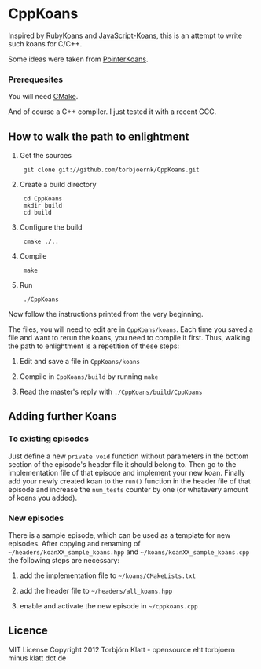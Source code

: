 # CppKoans

Inspired by [RubyKoans](https://github.com/edgecase/ruby_koans) and 
[JavaScript-Koans](https://github.com/liammclennan/JavaScript-Koans), this is
an attempt to write such koans for C/C++.

Some ideas were taken from [PointerKoans](https://github.com/paytonrules/PointerKoan).

### Prerequesites
You will need [CMake](http://cmake.org/).

And of course a C++ compiler.
I just tested it with a recent GCC.

## How to walk the path to enlightment
1. Get the sources

        git clone git://github.com/torbjoernk/CppKoans.git

2. Create a build directory

        cd CppKoans
        mkdir build
        cd build

3. Configure the build

        cmake ./..

4. Compile

        make

5. Run

        ./CppKoans


Now follow the instructions printed from the very beginning.

The files, you will need to edit are in `CppKoans/koans`.
Each time you saved a file and want to rerun the koans, you need to compile it
first.
Thus, walking the path to enlightment is a repetition of these steps:

1. Edit and save a file in `CppKoans/koans`

2. Compile in `CppKoans/build` by running `make`

3. Read the master's reply with `./CppKoans/build/CppKoans`


## Adding further Koans
### To existing episodes
Just define a new `private void` function without parameters in the bottom
section of the episode's header file it should belong to.
Then go to the implementation file of that episode and implement your new koan.
Finally add your newly created koan to the `run()` function in the header file
of that episode and increase the `num_tests` counter by one (or whatevery amount
of koans you added).

### New episodes
There is a sample episode, which can be used as a template for new episodes.
After copying and renaming of `~/headers/koanXX_sample_koans.hpp` and
`~/koans/koanXX_sample_koans.cpp` the following steps are necessary:

1. add the implementation file to `~/koans/CMakeLists.txt`

2. add the header file to `~/headers/all_koans.hpp`

3. enable and activate the new episode in `~/cppkoans.cpp`


## Licence
MIT License Copyright 2012 Torbjörn Klatt - opensource eht torbjoern minus klatt dot de